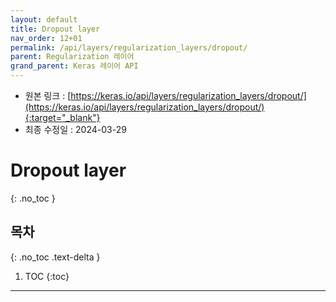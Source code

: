 ```yaml
---
layout: default
title: Dropout layer
nav_order: 12+01
permalink: /api/layers/regularization_layers/dropout/
parent: Regularization 레이어
grand_parent: Keras 레이어 API
---
```


* 원본 링크 : [https://keras.io/api/layers/regularization_layers/dropout/](https://keras.io/api/layers/regularization_layers/dropout/){:target="_blank"}
* 최종 수정일 : 2024-03-29

# Dropout layer
{: .no_toc }

## 목차
{: .no_toc .text-delta }

1. TOC
{:toc}

---
